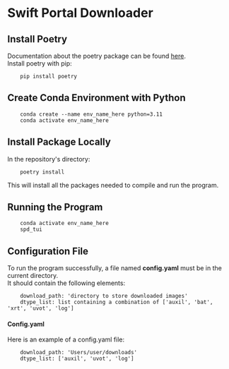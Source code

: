 # Swift Portal Downloader  
## Install Poetry  
Documentation about the poetry package can be found [here](https://www.python-poetry.org).  
Install poetry with pip: 
```
    pip install poetry
```
## Create Conda Environment with Python
```
    conda create --name env_name_here python=3.11
    conda activate env_name_here
```
## Install Package Locally  
In the repository's directory:
```
    poetry install
```
This will install all the packages needed to compile and run the program.
## Running the Program  
```
    conda activate env_name_here
    spd_tui
```
## Configuration File
To run the program successfully, a file named **config.yaml** must be in the current directory.  
It should contain the following elements:
```
    download_path: 'directory to store downloaded images'  
    dtype_list: list containing a combination of ['auxil', 'bat', 'xrt', 'uvot', 'log']  
```
#### Config.yaml
Here is an example of a config.yaml file:
```
    download_path: 'Users/user/downloads'
    dtype_list: ['auxil', 'uvot', 'log']  
```
